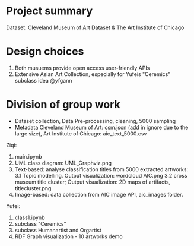 # Project summary
Dataset: Cleveland Museum of Art Dataset & The Art Institute of Chicago


# Design choices
1. Both musuems provide open access user-friendly APIs
2. Extensive Asian Art Collection, especially for Yufeis "Ceremics" subclass idea @yfgann


# Division of group work
- Dataset collection, Data Pre-processing, cleaning, 5000 sampling
- Metadata Cleveland Museum of Art: csm.json (add in ignore due to the large size), Art Institute of Chicago: aic_text_5000.csv

Ziqi:
1. main.ipynb
2. UML class diagram: UML_Graphviz.png
3. Text-based: analyse classification titles from 5000 extracted artworks: 
    3.1 Topic modelling. Output visualization: wordcloud AIC.png 
    3.2 cross museum title cluster; Output visualization: 2D maps of artifacts, titlecluster.png
4. Image-based: data collection from AIC image API, aic_images folder. 

   
Yufei:
1. class1.ipynb
2. subclass "Ceremics"
3. subclass Humanartist and Orgartist
4. RDF Graph visualization - 10 artworks demo


